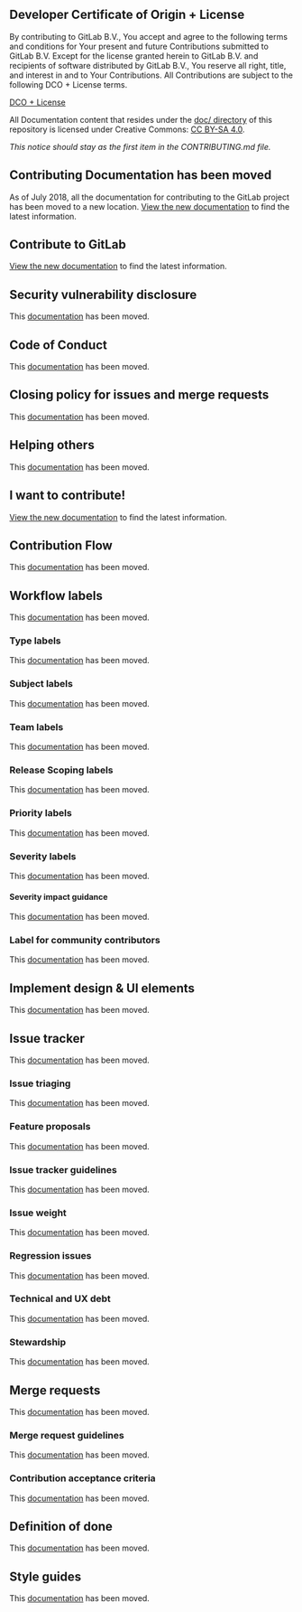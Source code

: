 ## Developer Certificate of Origin + License

By contributing to GitLab B.V., You accept and agree to the following terms and
conditions for Your present and future Contributions submitted to GitLab B.V.
Except for the license granted herein to GitLab B.V. and recipients of software
distributed by GitLab B.V., You reserve all right, title, and interest in and to
Your Contributions. All Contributions are subject to the following DCO + License
terms.

[DCO + License](https://gitlab.com/gitlab-org/dco/blob/master/README.md)

All Documentation content that resides under the [doc/ directory](/doc) of this
repository is licensed under Creative Commons:
[CC BY-SA 4.0](https://creativecommons.org/licenses/by-sa/4.0/).

_This notice should stay as the first item in the CONTRIBUTING.md file._

## Contributing Documentation has been moved

As of July 2018, all the documentation for contributing to the GitLab project has been moved to a new location.
[View the new documentation](https://about.gitlab.com/community/contribute/) to find the latest information.

## Contribute to GitLab

[View the new documentation](https://about.gitlab.com/community/contribute/) to find the latest information.

## Security vulnerability disclosure

This [documentation](doc/development/contributing/index.md#security-vulnerability-disclosure) has been moved.

## Code of Conduct

This [documentation](https://about.gitlab.com/contributing/code-of-conduct/) has been moved.

## Closing policy for issues and merge requests

This [documentation](doc/development/contributing/index.md#closing-policy-for-issues-and-merge-requests) has been moved.

## Helping others

This [documentation](doc/development/contributing/index.md#helping-others) has been moved.

## I want to contribute!

[View the new documentation](https://about.gitlab.com/community/contribute/) to find the latest information.

## Contribution Flow

This [documentation](doc/development/contributing/index.md) has been moved.

## Workflow labels

This [documentation](doc/development/contributing/issue_workflow.md) has been moved.

### Type labels

This [documentation](doc/development/contributing/issue_workflow.md) has been moved.

### Subject labels

This [documentation](doc/development/contributing/issue_workflow.md) has been moved.

### Team labels

This [documentation](doc/development/contributing/issue_workflow.md) has been moved.

### Release Scoping labels

This [documentation](doc/development/contributing/issue_workflow.md) has been moved.

### Priority labels

This [documentation](doc/development/contributing/issue_workflow.md) has been moved.

### Severity labels

This [documentation](doc/development/contributing/issue_workflow.md) has been moved.

#### Severity impact guidance

This [documentation](doc/development/contributing/issue_workflow.md) has been moved.

### Label for community contributors

This [documentation](doc/development/contributing/issue_workflow.md) has been moved.

## Implement design & UI elements

This [documentation](doc/development/contributing/design.md) has been moved.

## Issue tracker

This [documentation](doc/development/contributing/issue_workflow.md) has been moved.

### Issue triaging

This [documentation](doc/development/contributing/issue_workflow.md) has been moved.

### Feature proposals

This [documentation](doc/development/contributing/issue_workflow.md) has been moved.

### Issue tracker guidelines

This [documentation](doc/development/contributing/issue_workflow.md) has been moved.

### Issue weight

This [documentation](doc/development/contributing/issue_workflow.md) has been moved.

### Regression issues

This [documentation](doc/development/contributing/issue_workflow.md) has been moved.

### Technical and UX debt

This [documentation](doc/development/contributing/issue_workflow.md) has been moved.

### Stewardship

This [documentation](doc/development/contributing/issue_workflow.md) has been moved.

## Merge requests

This [documentation](doc/development/contributing/merge_request_workflow.md) has been moved.

### Merge request guidelines

This [documentation](doc/development/contributing/merge_request_workflow.md) has been moved.

### Contribution acceptance criteria

This [documentation](doc/development/contributing/merge_request_workflow.md) has been moved.

## Definition of done

This [documentation](doc/development/contributing/merge_request_workflow.md) has been moved.

## Style guides

This [documentation](doc/development/contributing/style_guides.md) has been moved.
